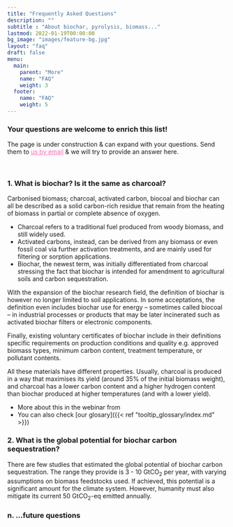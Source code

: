 ```yaml
---
title: "Frequently Asked Questions"
description: ""
subtitle : "About biochar, pyrolysis, biomass..."
lastmod: 2022-01-19T00:00:00
bg_image: "images/feature-bg.jpg"
layout: "faq"
draft: false
menu:
  main:
    parent: "More"
    name: "FAQ"
    weight: 3
  footer:
    name: "FAQ"
    weight: 5
---
```


### Your questions are welcome to enrich this list!

The page is under construction & can expand with your questions. Send them to <a href="mailto:cecilia.sundberg@slu.se?subject=FAQ biochar systems" style="color:hotpink">us by email</a> & we will try to provide an answer here.

<br />


### 1. What is biochar? Is it the same as charcoal?

Carbonised biomass; charcoal, activated carbon, biocoal and biochar can all be described as a solid carbon-rich residue that remain from the heating of biomass in partial or complete absence of oxygen.
- Charcoal refers to a traditional fuel produced from woody biomass, and still widely used. 
- Activated carbons, instead, can be derived from any biomass or even fossil coal via further activation treatments, and are mainly used for filtering or sorption applications. 
- Biochar, the newest term, was initially differentiated from charcoal stressing the fact that biochar is intended for amendment to agricultural soils and carbon sequestration.

With the expansion of the biochar research field, the definition of biochar is however no longer limited to soil applications. In some acceptations, the definition even includes biochar use for energy – sometimes called biocoal – in industrial processes or products that may be later incinerated such as activated biochar filters or electronic components. 

Finally, existing voluntary certificates of biochar include in their definitions specific requirements on production conditions and quality e.g. approved biomass types, minimum carbon content, treatment temperature, or pollutant contents.

All these materials have different properties. Usually, charcoal is produced in a way that maximises its yield (around 35% of the initial biomass weight), and charcoal has a lower carbon content and a higher hydrogen content than biochar produced at higher temperatures (and with a lower yield).

- More about this in the webinar from 
- You can also check [our glosary]({{< ref "tooltip_glossary/index.md" >}})



### 2. What is the global potential for biochar carbon sequestration?

There are few studies that estimated the global potential of biochar carbon sequestration. The range they provide is 3 - 10 GtCO<sub>2</sub> per year, with varying assumptions on biomass feedstocks used. If achieved, this potential is a significant amount for the climate system. However, humanity must also mitigate its current 50 GtCO<sub>2</sub>-eq emitted annually.


### n. ...future questions